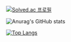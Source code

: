 [![Solved.ac
프로필](http://mazassumnida.wtf/api/v2/generate_badge?boj={rfyam8562})](https://solved.ac/{rfyam8562})

![Anurag's GitHub stats](https://github-readme-stats.vercel.app/api?username=istywork&show_icons=true&theme=dracula)

[![Top Langs](https://github-readme-stats.vercel.app/api/top-langs/?username=istywork)](https://github.com/anuraghazra/github-readme-stats)

<!--
**istywork/istywork** is a ✨ _special_ ✨ repository because its `README.md` (this file) appears on your GitHub profile.

Here are some ideas to get you started:

- 🔭 I’m currently working on ...
- 🌱 I’m currently learning ...
- 👯 I’m looking to collaborate on ...
- 🤔 I’m looking for help with ...
- 💬 Ask me about ...
- 📫 How to reach me: ...
- 😄 Pronouns: ...
- ⚡ Fun fact: ...
-->
